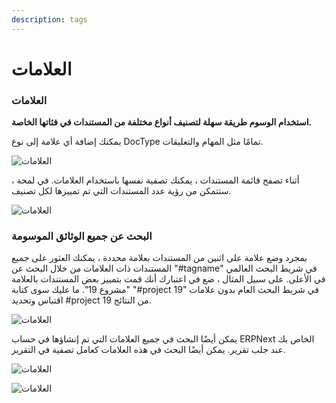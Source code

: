 ```yaml
---
description: tags
---
```


# العلامات

### العلامات

**استخدام الوسوم طريقة سهلة لتصنيف أنواع مختلفة من المستندات في فئاتها الخاصة.**

يمكنك إضافة أي علامة إلى نوع DocType تمامًا مثل المهام والتعليقات.

![العلامات](https://docs.erpnext.com/files/using-tags-1.gif)

أثناء تصفح قائمة المستندات ، يمكنك تصفية نفسها باستخدام العلامات. في لمحة ، ستتمكن من رؤية عدد المستندات التي تم تمييزها لكل تصنيف.

![العلامات](https://docs.erpnext.com/files/using-tags-2.png)

### البحث عن جميع الوثائق الموسومة

بمجرد وضع علامة على اثنين من المستندات بعلامة محددة ، يمكنك العثور على جميع المستندات ذات العلامات من خلال البحث عن "#tagname" في شريط البحث العالمي في الأعلى. على سبيل المثال ، ضع في اعتبارك أنك قمت بتمييز بعض المستندات بالعلامة "مشروع 19". ما عليك سوى كتابة "#project 19" في شريط البحث العام بدون علامات اقتباس وتحديد #project 19 من النتائج.

![العلامات](https://docs.erpnext.com/files/find-tagged-documents.png)

يمكن أيضًا البحث في جميع العلامات التي تم إنشاؤها في حساب ERPNext الخاص بك عند جلب تقرير. يمكن أيضًا البحث في هذه العلامات كعامل تصفية في التقرير.

![العلامات](https://docs.erpnext.com/files/using-tags-5.png)

![العلامات](https://docs.erpnext.com/files/using-tags-6.png)
